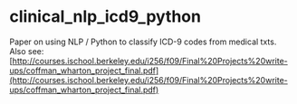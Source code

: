 # clinical_nlp_icd9_python
Paper on using NLP / Python to classify ICD-9 codes from medical txts.
Also see: [http://courses.ischool.berkeley.edu/i256/f09/Final%20Projects%20write-ups/coffman_wharton_project_final.pdf](http://courses.ischool.berkeley.edu/i256/f09/Final%20Projects%20write-ups/coffman_wharton_project_final.pdf)
